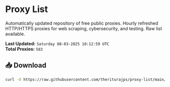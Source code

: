 # Proxy List

Automatically updated repository of free public proxies. Hourly refreshed HTTP/HTTPS proxies for web scraping, cybersecurity, and testing. Raw list available.

**Last Updated:** `Saturday 08-03-2025 10:12:59 UTC`  
**Total Proxies:** `583`

## 📥 Download
```bash
curl -O https://raw.githubusercontent.com/theriturajps/proxy-list/main/proxies.txt
